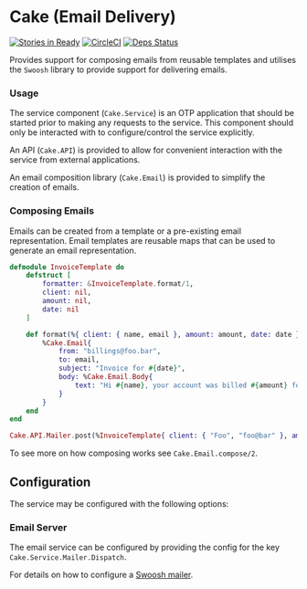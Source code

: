 # Cake (Email Delivery)

[![Stories in Ready](https://badge.waffle.io/ZURASTA/cake.png?label=ready&title=Ready)](https://waffle.io/ZURASTA/cake?utm_source=badge)
[![CircleCI](https://circleci.com/gh/ZURASTA/cake.svg?style=svg)](https://circleci.com/gh/ZURASTA/cake)
[![Deps Status](https://beta.hexfaktor.org/badge/all/github/ZURASTA/cake.svg)](https://beta.hexfaktor.org/github/ZURASTA/cake)

Provides support for composing emails from reusable templates and utilises the `Swoosh` library to provide support for delivering emails.


### Usage

The service component (`Cake.Service`) is an OTP application that should be started prior to making any requests to the service. This component should only be interacted with to configure/control the service explicitly.

An API (`Cake.API`) is provided to allow for convenient interaction with the service from external applications.

An email composition library (`Cake.Email`) is provided to simplify the creation of emails.


### Composing Emails

Emails can be created from a template or a pre-existing email representation. Email templates are reusable maps that can be used to generate an email representation.

```elixir
defmodule InvoiceTemplate do
    defstruct [
        formatter: &InvoiceTemplate.format/1,
        client: nil,
        amount: nil,
        date: nil
    ]

    def format(%{ client: { name, email }, amount: amount, date: date }) do
        %Cake.Email{
            from: "billings@foo.bar",
            to: email,
            subject: "Invoice for #{date}",
            body: %Cake.Email.Body{
                text: "Hi #{name}, your account was billed #{amount} for the period (#{date})."
            }
        }
    end
end

Cake.API.Mailer.post(%InvoiceTemplate{ client: { "Foo", "foo@bar" }, amount: "$100", date: "January" })
```

To see more on how composing works see `Cake.Email.compose/2`.


Configuration
-------------

The service may be configured with the following options:

### Email Server

The email service can be configured by providing the config for the key `Cake.Service.Mailer.Dispatch`.

For details on how to configure a [Swoosh mailer](https://hexdocs.pm/swoosh/Swoosh.Mailer.html).
